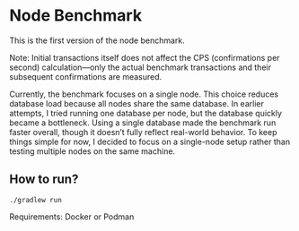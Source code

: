 # Node Benchmark

This is the first version of the node benchmark.

Note: Initial transactions itself does not affect the CPS (confirmations per second) calculation—only the actual
benchmark transactions and their subsequent confirmations are measured.

Currently, the benchmark focuses on a single node. This choice reduces database load because all nodes share the same
database. In earlier attempts, I tried running one database per node, but the database quickly became a bottleneck.
Using a single database made the benchmark run faster overall, though it doesn’t fully reflect real-world behavior. To
keep things simple for now, I decided to focus on a single-node setup rather than testing multiple nodes on the same
machine.

## How to run?

`./gradlew run`

Requirements: Docker or Podman